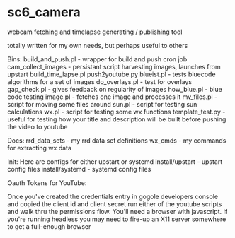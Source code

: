 sc6_camera
==========

webcam fetching and timelapse generating / publishing tool

totally written for my own needs, but perhaps useful to others

Bins:
build_and_push.pl - wrapper for build and push cron job
cam_collect_images - persistant script harvesting images, launches from upstart
build_time_lapse.pl
push2youtube.py
blueist.pl - tests bluecode algorithms for a set of images
do_overlays.pl - test for overlays
gap_check.pl - gives feedback on regularity of images
how_blue.pl - blue code testing
image.pl - fetches one image and processes it
mv_files.pl - script for moving some files around
sun.pl - script for testing sun calculations
wx.pl - script for testing some wx functions
template_test.py - useful for testing how your title and description will be built before pushing the video to youtube

Docs:
rrd_data_sets - my rrd data set definitions
wx_cmds - my commands for extracting wx data

Init:
Here are configs for either upstart or systemd
install/upstart - upstart config files
install/systemd - systemd config files

Oauth Tokens for YouTube:

Once you've created the credentials entry in gogole developers console and copied the client id and client secret run either 
of the youtube scripts and walk thru the permissions flow.  You'll need a browser with javascript.  If you're running headless 
you may need to fire-up an X11 server somewhere to get a full-enough browser
